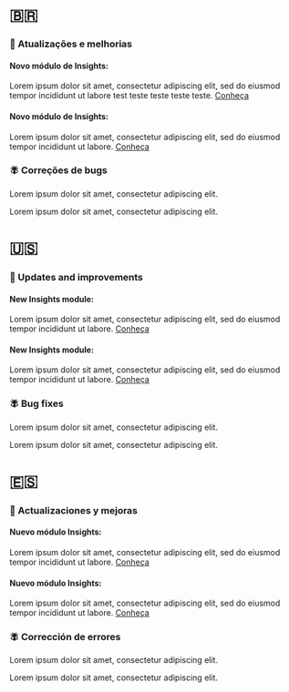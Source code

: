 # :brazil:

### :rocket: Atualizações e melhorias

#### Novo módulo de Insights:

Lorem ipsum dolor sit amet, consectetur adipiscing elit, sed do eiusmod tempor incididunt ut labore test teste teste teste teste. [Conheça](http://google.com)

#### Novo módulo de Insights:

Lorem ipsum dolor sit amet, consectetur adipiscing elit, sed do eiusmod tempor incididunt ut labore. [Conheça](http://google.com)

### :fly: Correções de bugs

Lorem ipsum dolor sit amet, consectetur adipiscing elit.

Lorem ipsum dolor sit amet, consectetur adipiscing elit.


# :us:

### :rocket: Updates and improvements

#### New Insights module:

Lorem ipsum dolor sit amet, consectetur adipiscing elit, sed do eiusmod tempor incididunt ut labore. [Conheça](http://google.com)

#### New Insights module:

Lorem ipsum dolor sit amet, consectetur adipiscing elit, sed do eiusmod tempor incididunt ut labore. [Conheça](http://google.com)

### :fly: Bug fixes

Lorem ipsum dolor sit amet, consectetur adipiscing elit.

Lorem ipsum dolor sit amet, consectetur adipiscing elit.


# :es:

### :rocket: Actualizaciones y mejoras

#### Nuevo módulo Insights:

Lorem ipsum dolor sit amet, consectetur adipiscing elit, sed do eiusmod tempor incididunt ut labore. [Conheça](http://google.com)

#### Nuevo módulo Insights:

Lorem ipsum dolor sit amet, consectetur adipiscing elit, sed do eiusmod tempor incididunt ut labore. [Conheça](http://google.com)

### :fly: Corrección de errores

Lorem ipsum dolor sit amet, consectetur adipiscing elit.

Lorem ipsum dolor sit amet, consectetur adipiscing elit.
